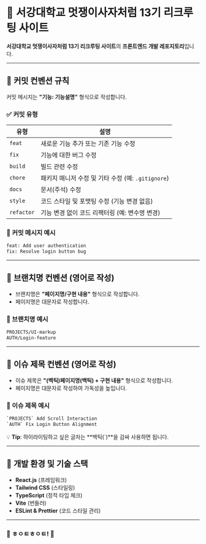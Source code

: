 # 🦁 서강대학교 멋쟁이사자처럼 13기 리크루팅 사이트

**서강대학교 멋쟁이사자처럼 13기 리크루팅 사이트**의 **프론트엔드 개발 레포지토리**입니다.

---

## 📌 커밋 컨벤션 규칙

커밋 메시지는 **"기능: 기능설명"** 형식으로 작성합니다.

### ✅ 커밋 유형

| 유형       | 설명                                               |
| ---------- | -------------------------------------------------- |
| `feat`     | 새로운 기능 추가 또는 기존 기능 수정               |
| `fix`      | 기능에 대한 버그 수정                              |
| `build`    | 빌드 관련 수정                                     |
| `chore`    | 패키지 매니저 수정 및 기타 수정 (예: `.gitignore`) |
| `docs`     | 문서(주석) 수정                                    |
| `style`    | 코드 스타일 및 포맷팅 수정 (기능 변경 없음)        |
| `refactor` | 기능 변경 없이 코드 리팩터링 (예: 변수명 변경)     |

### 📝 커밋 메시지 예시

```bash
feat: Add user authentication
fix: Resolve login button bug
```

---

## 🌱 브랜치명 컨벤션 (영어로 작성)

- 브랜치명은 **"페이지명/구현 내용"** 형식으로 작성합니다.
- 페이지명은 대문자로 작성합니다.

### 📌 브랜치명 예시

```bash
PROJECTS/UI-markup
AUTH/Login-feature
```

---

## 📝 이슈 제목 컨벤션 (영어로 작성)

- 이슈 제목은 **"(백틱)페이지명(백틱) + 구현 내용"** 형식으로 작성합니다.
- 페이지명은 대문자로 작성하여 가독성을 높입니다.

### 📌 이슈 제목 예시

```bash
`PROJECTS` Add Scroll Interaction
`AUTH` Fix Login Button Alignment
```

💡 **Tip**: 하이라이팅하고 싶은 글자는 **백틱(`)**을 감싸 사용하면 됩니다.

---

## 🚀 개발 환경 및 기술 스택

- **React.js** (프레임워크)
- **Tailwind CSS** (스타일링)
- **TypeScript** (정적 타입 체크)
- **Vite** (번들러)
- **ESLint & Prettier** (코드 스타일 관리)

---

### 🎯 ㅎㅇㅌㅎㅇㅌ! 🦁

